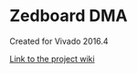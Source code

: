 # Zedboard DMA <!-- Replace this line with the project name -->
Created for Vivado 2016.4

[Link to the project wiki](https://reference.digilentinc.com/learn/programmable-logic/tutorials/zedboard-dma-audio-demo/start)

